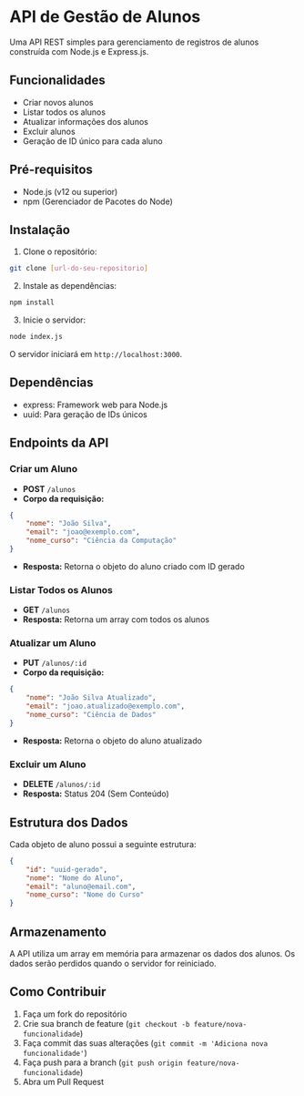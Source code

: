 # API de Gestão de Alunos

Uma API REST simples para gerenciamento de registros de alunos construída com Node.js e Express.js.

## Funcionalidades

- Criar novos alunos
- Listar todos os alunos
- Atualizar informações dos alunos
- Excluir alunos
- Geração de ID único para cada aluno

## Pré-requisitos

- Node.js (v12 ou superior)
- npm (Gerenciador de Pacotes do Node)

## Instalação

1. Clone o repositório:
```bash
git clone [url-do-seu-repositorio]
```

2. Instale as dependências:
```bash
npm install
```

3. Inicie o servidor:
```bash
node index.js
```

O servidor iniciará em `http://localhost:3000`.

## Dependências

- express: Framework web para Node.js
- uuid: Para geração de IDs únicos

## Endpoints da API

### Criar um Aluno
- **POST** `/alunos`
- **Corpo da requisição:**
```json
{
    "nome": "João Silva",
    "email": "joao@exemplo.com",
    "nome_curso": "Ciência da Computação"
}
```
- **Resposta:** Retorna o objeto do aluno criado com ID gerado

### Listar Todos os Alunos
- **GET** `/alunos`
- **Resposta:** Retorna um array com todos os alunos

### Atualizar um Aluno
- **PUT** `/alunos/:id`
- **Corpo da requisição:**
```json
{
    "nome": "João Silva Atualizado",
    "email": "joao.atualizado@exemplo.com",
    "nome_curso": "Ciência de Dados"
}
```
- **Resposta:** Retorna o objeto do aluno atualizado

### Excluir um Aluno
- **DELETE** `/alunos/:id`
- **Resposta:** Status 204 (Sem Conteúdo)

## Estrutura dos Dados

Cada objeto de aluno possui a seguinte estrutura:
```json
{
    "id": "uuid-gerado",
    "nome": "Nome do Aluno",
    "email": "aluno@email.com",
    "nome_curso": "Nome do Curso"
}
```

## Armazenamento

A API utiliza um array em memória para armazenar os dados dos alunos. Os dados serão perdidos quando o servidor for reiniciado.

## Como Contribuir

1. Faça um fork do repositório
2. Crie sua branch de feature (`git checkout -b feature/nova-funcionalidade`)
3. Faça commit das suas alterações (`git commit -m 'Adiciona nova funcionalidade'`)
4. Faça push para a branch (`git push origin feature/nova-funcionalidade`)
5. Abra um Pull Request
